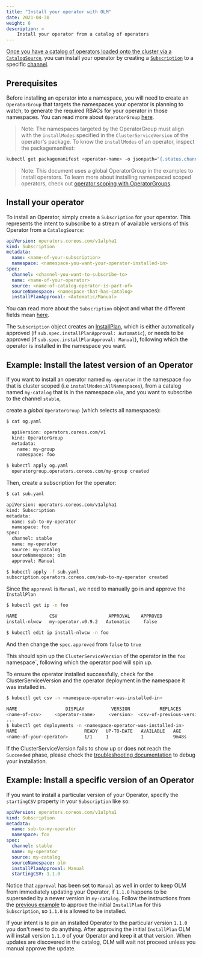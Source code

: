 ```yaml
---
title: "Install your operator with OLM"
date: 2021-04-30
weight: 6
description: >
    Install your operator from a catalog of operators
---
```


[Once you have a catalog of operators loaded onto the cluster via a `CatalogSource`][create-catsrc-doc], you can install your operator by creating a [`Subscription`][subscription-doc] to a specific [channel][channel-def].

## Prerequisites

Before installing an operator into a namespace, you will need to create an `OperatorGroup` that targets the namespaces your operator is planning to watch, to generate the required RBACs for your operator in those namespaces. You can read more about `OperatorGroup` [here](/docs/concepts/crds/operatorgroup).

> Note: The namespaces targeted by the OperatorGroup must align with the `installModes` specified  in the `ClusterServiceVersion` of the operator's package. To know the `installModes` of an operator, inspect the packagemanifest:

```bash
kubectl get packagemanifest <operator-name> -o jsonpath="{.status.channels[0].currentCSVDesc.installModes}"

```

> Note: This document uses a global OperatorGroup in the examples to install operators. To learn more about installing namespaced scoped operators, check out [operator scoping with OperatorGroups](/docs/advanced-tasks/operator-scoping-with-operatorgroups).

## Install your operator

To install an Operator, simply create a `Subscription` for your operator. This represents the intent to subscribe to a stream of available versions of this Operator from a `CatalogSource`:

```yaml
apiVersion: operators.coreos.com/v1alpha1
kind: Subscription
metadata:
  name: <name-of-your-subscription>
  namespace: <namespace-you-want-your-operator-installed-in>
spec:
  channel: <channel-you-want-to-subscribe-to>
  name: <name-of-your-operator>
  source: <name-of-catalog-operator-is-part-of>
  sourceNamespace: <namespace-that-has-catalog>
  installPlanApproval: <Automatic/Manual>
 ```

You can read more about the `Subscription` object and what the different fields mean [here](/docs/concepts/crds/subscription).

The `Subscription` object creates an [InstallPlan](/docs/concepts/crds/installplan), which is either automatically approved (if `sub.spec.installPlanApproval: Automatic`), or needs to be approved (if `sub.spec.installPlanApproval: Manual`), following which the operator is installed in the namespace you want.

## Example: Install the latest version of an Operator

If you want to install an operator named `my-operator` in the namespace `foo` that is cluster scoped (i.e `installModes:AllNamespaces`), from a catalog named `my-catalog` that is in the namespace `olm`, and you want to subscribe to the channel `stable`,

create a _global_ `OperatorGroup` (which selects all namespaces):

```bash
$ cat og.yaml

  apiVersion: operators.coreos.com/v1
  kind: OperatorGroup
  metadata:
    name: my-group
    namespace: foo

$ kubectl apply og.yaml
  operatorgroup.operators.coreos.com/my-group created
```

Then, create a subscription for the operator:

```bash
$ cat sub.yaml

apiVersion: operators.coreos.com/v1alpha1
kind: Subscription
metadata:
  name: sub-to-my-operator
  namespace: foo
spec:
  channel: stable
  name: my-operator
  source: my-catalog
  sourceNamespace: olm
  approval: Manual

$ kubectl apply -f sub.yaml
subscription.operators.coreos.com/sub-to-my-operator created
 ```

Since the `approval` is `Manual`, we need to manually go in and approve the `InstallPlan`

```bash
$ kubectl get ip -n foo

NAME            CSV                   APPROVAL    APPROVED
install-nlwcw   my-operator.v0.9.2   Automatic     false

$ kubectl edit ip install-nlwcw -n foo
```

And then change the `spec.approved` from `false` to `true`

This should spin up the `ClusterServiceVersion` of the operator in the `foo` namespace`, following which the operator pod will spin up.

To ensure the operator installed successfully, check for the ClusterServiceVersion and the operator deployment in the namespace it was installed in.

```bash
$ kubectl get csv -n <namespace-operator-was-installed-in>

NAME                  DISPLAY          VERSION           REPLACES              PHASE
<name-of-csv>     <operator-name>     <version>  <csv-of-previous-version>   Succeeded
...
$ kubectl get deployments -n <namespace-operator-was-installed-in>
NAME                         READY   UP-TO-DATE   AVAILABLE   AGE
<name-of-your-operator>      1/1     1            1           9m48s
```

If the ClusterServiceVersion fails to show up or does not reach the `Succeeded` phase, please check the [troubleshooting documentation](/docs/tasks/troubleshooting/clusterserviceversion/) to debug your installation.

## Example: Install a specific version of an Operator

If you want to install a particular version of your Operator, specify the `startingCSV` property in your `Subscription` like so:

```yaml
apiVersion: operators.coreos.com/v1alpha1
kind: Subscription
metadata:
  name: sub-to-my-operator
  namespace: foo
spec:
  channel: stable
  name: my-operator
  source: my-catalog
  sourceNamespace: olm
  installPlanApproval: Manual
  startingCSV: 1.1.0
```

Notice that `approval` has been set to `Manual` as well in order to keep OLM from immediately updating your Operator, if `1.1.0` happens to be superseded by a newer version in `my-catalog`. Follow the instructions from the [previous example](#example-install-the-latest-version-of-an-operator) to approve the initial `InstallPlan` for this `Subscription`, so `1.1.0` is allowed to be installed.

If your intent is to pin an installed Operator to the particular version `1.1.0` you don't need to do anything. After approving the initial `InstallPlan` OLM will install version `1.1.0` of your Operator and keep it at that version. When updates are discovered in the catalog, OLM will wait not proceed unless you manual approve the update.

[create-catsrc-doc]: /docs/tasks/make-index-available-on-cluster
[subscription-doc]: /docs/concepts/crds/subscription
[channel-def]: /docs/glossary/#channel
